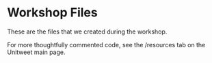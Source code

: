 # Workshop Files

These are the files that we created during the workshop. 

For more thoughtfully commented code, see the /resources tab on the Unitweet main page.